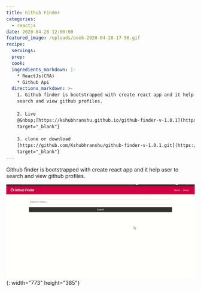 ```yaml
---
title: Github Finder
categories:
  - reactjs
date: 2020-04-28 12:00:00
featured_image: /uploads/peek-2020-04-28-17-56.gif
recipe:
  servings:
  prep:
  cook:
  ingredients_markdown: |-
    * ReactJs(CRA)
    * Github Api
  directions_markdown: >-
    1. Github finder is bootstrapped with create react app and it help user to
    search and view github profiles.

    2. Live
    @&nbsp;[https://kshubhranshu.github.io/github-finder-v-1.0.1](https://kshubhranshu.github.io/github-finder-v-1.0.1){:
    target="_blank"}

    3. clone or download
    [https://github.com/Kshubhranshu/github-finder-v-1.0.1.git](https://github.com/Kshubhranshu/github-finder-v-1.0.1.git){:
    target="_blank"}
---
```


Github finder is bootstrapped with create react app and it help user to search and view github profiles.

![](/uploads/peek-2020-04-28-17-56.gif){: width="773" height="385"}